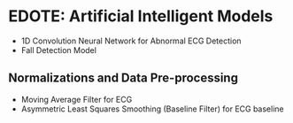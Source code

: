 # EDOTE: Artificial Intelligent Models
* 1D Convolution Neural Network for Abnormal ECG Detection
* Fall Detection Model

## Normalizations and Data Pre-processing 
* Moving Average Filter for ECG
* Asymmetric Least Squares Smoothing (Baseline Filter) for ECG baseline 
